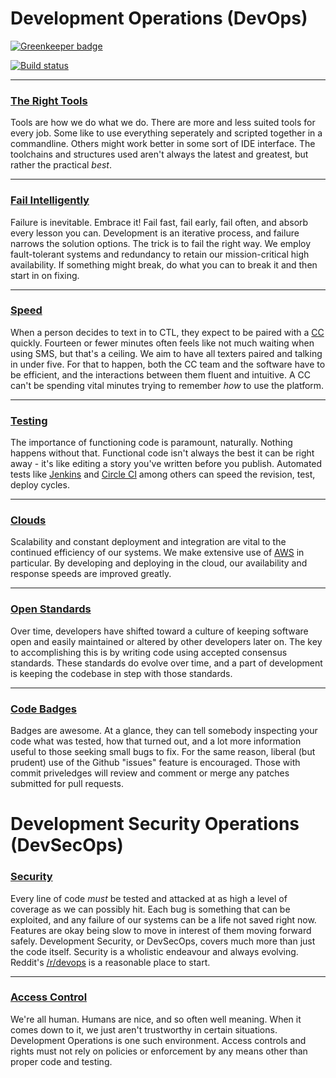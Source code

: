 # Development Operations (DevOps)

[![Greenkeeper badge](https://badges.greenkeeper.io/MySolace/DevOps.svg)](https://greenkeeper.io/)

[![Build status](https://ci.appveyor.com/api/projects/status/inacxglh4egpjsh9?svg=true)](https://ci.appveyor.com/project/MySolace/devops)

---

### [The Right Tools](./tool-kit.md)

Tools are how we do what we do. There are more and less suited tools for every job. Some like to use everything seperately and scripted together in a commandline. Others might work better in some sort of IDE interface. The toolchains and structures used aren't always the latest and greatest, but rather the practical _best_.

---

### [Fail Intelligently](./successful-failure.md)

Failure is inevitable. Embrace it! Fail fast, fail early, fail often, and absorb every lesson you can. Development is an iterative process, and failure narrows the solution options. The trick is to fail the right way. We employ fault-tolerant systems and redundancy to retain our mission-critical high availability. If something might break, do what you can to break it and then start in on fixing.

---

### [Speed](./faster-pussycat.md)

When a person decides to text in to CTL, they expect to be paired with a [CC]() quickly. Fourteen or fewer minutes often feels like not much waiting when using SMS, but that's a ceiling. We aim to have all texters paired and talking in under five. For that to happen, both the CC team and the software have to be efficient, and the interactions between them fluent and intuitive. A CC can't be spending vital minutes trying to remember _how_ to use the platform.

---

### [Testing](./testing-1-2.md)

The importance of functioning code is paramount, naturally. Nothing happens without that. Functional code isn't always the best it can be right away - it's like editing a story you've written before you publish. Automated tests like [Jenkins]() and [Circle CI]() among others can speed the revision, test, deploy cycles.

---

### [Clouds](./cloudy-with-a-chance-of-meatballs.md)

Scalability and constant deployment and integration are vital to the continued efficiency of our systems. We make extensive use of [AWS]() in particular. By developing and deploying in the cloud, our availability and response speeds are improved greatly.

---

### [Open Standards](./standard-procedure.md)

Over time, developers have shifted toward a culture of keeping software open and easily maintained or altered by other developers later on. The key to accomplishing this is by writing code using accepted consensus standards. These standards do evolve over time, and a part of development is keeping the codebase in step with those standards.

---

### [Code Badges](./badge-and-rank-please.md)

Badges are awesome. At a glance, they can tell somebody inspecting your code what was tested, how that turned out, and a lot more information useful to those seeking small bugs to fix. For the same reason, liberal (but prudent) use of the Github "issues" feature is encouraged. Those with commit priveledges will review and comment or merge any patches submitted for pull requests.

# Development Security Operations (DevSecOps)

### [Security](./dev-sec-ops.md)

Every line of code _must_ be tested and attacked at as high a level of coverage as we can possibly hit. Each bug is something that can be exploited, and any failure of our systems can be a life not saved right now. Features are okay being slow to move in interest of them moving forward safely. Development Security, or DevSecOps, covers much more than just the code itself. Security is a wholistic endeavour and always evolving. Reddit's [/r/devops](https://reddit.com/r/devops/) is a reasonable place to start.

---

### [Access Control](./chaos-control.md)

We're all human. Humans are nice, and so often well meaning. When it comes down to it, we just aren't trustworthy in certain situations. Development Operations is one such environment. Access controls and rights must not rely on policies or enforcement by any means other than proper code and testing.
